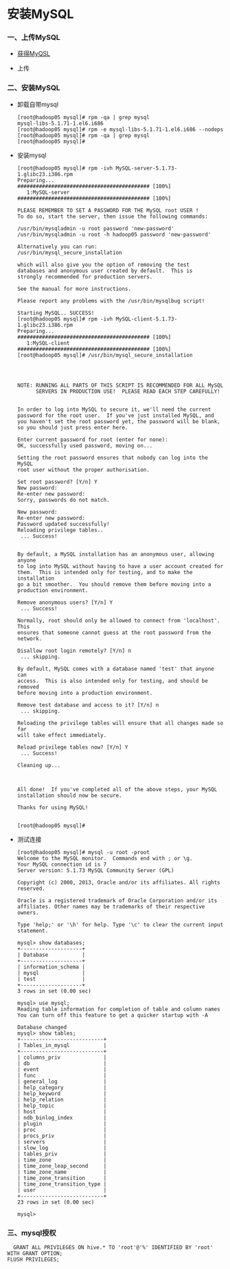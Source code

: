 # 安装MySQL

### 一、上传MySQL

* [获得MyQSL](https://github.com/sunnyandgood/BigData/tree/master/Hive/mysql安装包)

* 上传

### 二、安装MySQL

* 卸载自带mysql

      [root@hadoop05 mysql]# rpm -qa | grep mysql
      mysql-libs-5.1.71-1.el6.i686
      [root@hadoop05 mysql]# rpm -e mysql-libs-5.1.71-1.el6.i686 --nodeps
      [root@hadoop05 mysql]# rpm -qa | grep mysql
      [root@hadoop05 mysql]#

* 安装mysql

      [root@hadoop05 mysql]# rpm -ivh MySQL-server-5.1.73-1.glibc23.i386.rpm
      Preparing...                ########################################### [100%]
         1:MySQL-server           ########################################### [100%]

      PLEASE REMEMBER TO SET A PASSWORD FOR THE MySQL root USER !
      To do so, start the server, then issue the following commands:

      /usr/bin/mysqladmin -u root password 'new-password'
      /usr/bin/mysqladmin -u root -h hadoop05 password 'new-password'

      Alternatively you can run:
      /usr/bin/mysql_secure_installation

      which will also give you the option of removing the test
      databases and anonymous user created by default.  This is
      strongly recommended for production servers.

      See the manual for more instructions.

      Please report any problems with the /usr/bin/mysqlbug script!

      Starting MySQL.. SUCCESS! 
      [root@hadoop05 mysql]# rpm -ivh MySQL-client-5.1.73-1.glibc23.i386.rpm 
      Preparing...                ########################################### [100%]
         1:MySQL-client           ########################################### [100%]
      [root@hadoop05 mysql]# /usr/bin/mysql_secure_installation




      NOTE: RUNNING ALL PARTS OF THIS SCRIPT IS RECOMMENDED FOR ALL MySQL
            SERVERS IN PRODUCTION USE!  PLEASE READ EACH STEP CAREFULLY!


      In order to log into MySQL to secure it, we'll need the current
      password for the root user.  If you've just installed MySQL, and
      you haven't set the root password yet, the password will be blank,
      so you should just press enter here.

      Enter current password for root (enter for none): 
      OK, successfully used password, moving on...

      Setting the root password ensures that nobody can log into the MySQL
      root user without the proper authorisation.

      Set root password? [Y/n] Y
      New password: 
      Re-enter new password: 
      Sorry, passwords do not match.

      New password: 
      Re-enter new password: 
      Password updated successfully!
      Reloading privilege tables..
       ... Success!


      By default, a MySQL installation has an anonymous user, allowing anyone
      to log into MySQL without having to have a user account created for
      them.  This is intended only for testing, and to make the installation
      go a bit smoother.  You should remove them before moving into a
      production environment.

      Remove anonymous users? [Y/n] Y
       ... Success!

      Normally, root should only be allowed to connect from 'localhost'.  This
      ensures that someone cannot guess at the root password from the network.

      Disallow root login remotely? [Y/n] n
       ... skipping.

      By default, MySQL comes with a database named 'test' that anyone can
      access.  This is also intended only for testing, and should be removed
      before moving into a production environment.

      Remove test database and access to it? [Y/n] n
       ... skipping.

      Reloading the privilege tables will ensure that all changes made so far
      will take effect immediately.

      Reload privilege tables now? [Y/n] Y
       ... Success!

      Cleaning up...



      All done!  If you've completed all of the above steps, your MySQL
      installation should now be secure.

      Thanks for using MySQL!


      [root@hadoop05 mysql]#

* 测试连接

      [root@hadoop05 mysql]# mysql -u root -proot
      Welcome to the MySQL monitor.  Commands end with ; or \g.
      Your MySQL connection id is 7
      Server version: 5.1.73 MySQL Community Server (GPL)

      Copyright (c) 2000, 2013, Oracle and/or its affiliates. All rights reserved.

      Oracle is a registered trademark of Oracle Corporation and/or its
      affiliates. Other names may be trademarks of their respective
      owners.

      Type 'help;' or '\h' for help. Type '\c' to clear the current input statement.

      mysql> show databases;
      +--------------------+
      | Database           |
      +--------------------+
      | information_schema |
      | mysql              |
      | test               |
      +--------------------+
      3 rows in set (0.00 sec)

      mysql> use mysql;
      Reading table information for completion of table and column names
      You can turn off this feature to get a quicker startup with -A

      Database changed
      mysql> show tables;
      +---------------------------+
      | Tables_in_mysql           |
      +---------------------------+
      | columns_priv              |
      | db                        |
      | event                     |
      | func                      |
      | general_log               |
      | help_category             |
      | help_keyword              |
      | help_relation             |
      | help_topic                |
      | host                      |
      | ndb_binlog_index          |
      | plugin                    |
      | proc                      |
      | procs_priv                |
      | servers                   |
      | slow_log                  |
      | tables_priv               |
      | time_zone                 |
      | time_zone_leap_second     |
      | time_zone_name            |
      | time_zone_transition      |
      | time_zone_transition_type |
      | user                      |
      +---------------------------+
      23 rows in set (0.00 sec)

      mysql> 

### 三、mysql授权

      GRANT ALL PRIVILEGES ON hive.* TO 'root'@'%' IDENTIFIED BY 'root' WITH GRANT OPTION;
	FLUSH PRIVILEGES;
